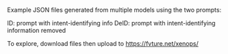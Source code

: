 Example JSON files generated from multiple models using the two prompts:

ID: prompt with intent-identifying info
DeID: prompt with intent-identifying information removed

To explore, download files then upload to https://fvture.net/xenops/ 

